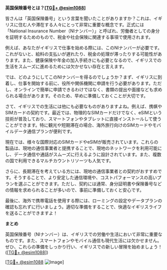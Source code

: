 **英国保険番号とは？[[TG💪+ @esim1088](https://t.me/s/esim1088)]**

皆さんは「英国保険番号」という言葉を聞いたことがありますか？これは、イギリスに住む人や滞在する人々にとって非常に重要な概念です。正式には「National Insurance Number（NIナンバー）」と呼ばれ、労働者としての身分を証明するためのもので、税金や社会保険に関連する事項で使用されます。

例えば、あなたがイギリスで仕事を始める際には、このNIナンバーが必要です。これがないと、給料の支払いが遅れたり、税金の処理が滞ったりする可能性があります。また、健康保険や年金の加入手続きにも必要となるので、イギリスでの生活をスムーズに進めるためには欠かせない存在と言えます。

では、どのようにしてこのNIナンバーを得るのでしょうか？まず、イギリスに到着し、仕事を開始する前に、役所や関係機関に申請を行う必要があります。ただし、オンラインで簡単に申請できるわけではなく、書類の提出や面接なども求められる場合があります。そのため、早めに準備しておくことが大切です。

さて、イギリスでの生活には他にも必要なものがありますよね。例えば、携帺やSIMカードの契約です。最近では、物理的なSIMカードだけでなく、eSIMという技術が普及しており、スマートフォンやタブレットに直接インストールして使うことができます。特に観光や短期滞在の場合、海外旅行向けのSIMカードやモバイルデータ通信プランが便利です。

現在では、様々な国際対応のSIMカードやeSIMが販売されています。これらの製品は、現地の通信事業者と提携することで、現地のネットワークを利用可能にし、データ通信や通話がスムーズに行えるように設計されています。また、複数の国で利用できるマルチカウントリソーツも人気です。

さらに、長期滞在を考えている方には、現地の通信事業者との契約がおすすめです。そうすることで、より安定した通信環境や、コストパフォーマンスの高いプランを選ぶことができます。ただし、契約には通常、身分証明書や保険番号などの情報を求められることが多いので、事前に準備しておくと安心です。

最後に、海外で携帯電話を使用する際には、ローミングの設定やデータプランの確認も忘れずに行いましょう。適切な準備をすることで、快適なイギリスライフを送ることができますよ！

**まとめ**

英国保険番号（NIナンバー）は、イギリスでの労働や生活において非常に重要なものです。また、スマートフォンやモバイル通信も現代生活には欠かせません。ぜひ、これらの準備をしっかり行い、イギリスでの新しい冒険を始めましょう！([[TG💪+ @esim1088](https://t.me/s/esim1088)])

[[TG💪+ @esim1088](https://t.me/s/esim1088) ![Image](https://i.postimg.cc/Y0z9fWf4/image.png)]